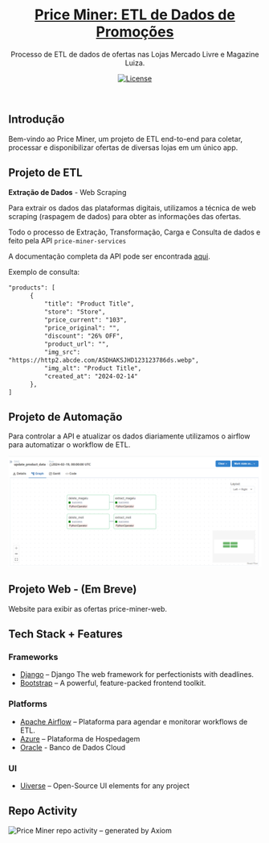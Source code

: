 <a href="https://projectx-eight-gilt.vercel.app/">
  <h1 align="center">Price Miner: ETL de Dados de Promoções </h1>
</a>

<p align="center">
  Processo de ETL de dados de ofertas nas Lojas Mercado Livre e Magazine Luiza.
</p>

<p align="center">
  <a href="#">
    <img src="https://img.shields.io/badge/version-1.0-blue" alt="License" />
  </a>
</p>

<br/>

## Introdução

Bem-vindo ao Price Miner, um projeto de ETL end-to-end para coletar, processar e disponibilizar ofertas de diversas lojas em um único app.


## Projeto de ETL

**Extração de Dados** - Web Scraping

Para extrair os dados das plataformas digitais, utilizamos a técnica de web scraping (raspagem de dados) para obter as informações das ofertas.

Todo o processo de Extração, Transformação, Carga e Consulta de dados e feito pela API `price-miner-services`

A documentação completa da API pode ser encontrada <a href="https://www.postman.com/interstellar-crescent-948829/workspace/production/collection/22689250-8e6c13d1-c2a2-469d-9365-cfe9b62c59ea?action=share&creator=22689250">aqui</a>.

Exemplo de consulta: 

```
"products": [
      {
          "title": "Product Title",
          "store": "Store",
          "price_current": "103",
          "price_original": "",
          "discount": "26% OFF",
          "product_url": "",
          "img_src": "https://http2.abcde.com/ASDHAKSJHD123123786ds.webp",
          "img_alt": "Product Title",
          "created_at": "2024-02-14"
      },
]
```


## Projeto de Automação

Para controlar a API e atualizar os dados diariamente utilizamos o airflow para automatizar o workflow de ETL.

![Airflow Workflow](assets/airflow-graph.png)

## Projeto Web - (Em Breve)

Website para exibir as ofertas  price-miner-web.


## Tech Stack + Features

### Frameworks

- [Django](https://www.djangoproject.com/) – Django The web framework for perfectionists with deadlines.
- [Bootstrap](https://getbootstrap.com/) – A powerful, feature-packed frontend toolkit.

### Platforms

- [Apache Airflow](https://airflow.apache.org/) – Plataforma para agendar e monitorar workflows de ETL.
- [Azure](https://azure.microsoft.com/) – Plataforma de Hospedagem
- [Oracle](https://www.oracle.com/) - Banco de Dados Cloud

### UI

- [Uiverse](https://uiverse.io/) – Open-Source UI elements for any project

## Repo Activity

![Price Miner repo activity – generated by Axiom](https://repobeats.axiom.co/api/embed/723580c47ac7209662914f2b7c552c3239105218.svg "Repobeats analytics image")


